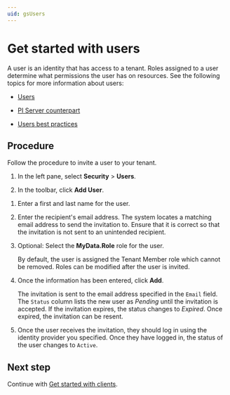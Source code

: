 ```yaml
---
uid: gsUsers
---
```


# Get started with users

A user is an identity that has access to a tenant. Roles assigned to a user determine what permissions the user has on resources. See the following topics for more information about users:

- [Users](xref:ccUsers)

- [PI Server counterpart](xref:ccUsers#users-pi-server)

- [Users best practices](xref:ccUsers#users-bp)

## Procedure

Follow the procedure to invite a user to your tenant.

1. In the left pane, select **Security** > **Users**.

1. In the toolbar, click **Add User**.

<!--VTT, 12/14/21: There is only one identity provider now - AVEVA Connect. Per N. Parakh, delete all references to identity providers.  This step is no longer valid in UI. "3. If multiple identity providers are enabled in your tenant, you are prompted to select an identity provider. Choose the appropriate identity provider for the user you are adding. After you select an option, you can later switch to a different option."-->

1. Enter a first and last name for the user.  

1. Enter the recipient's email address. The system locates a matching email address to send the invitation to. Ensure that it is correct so that the invitation is not sent to an unintended recipient.

1. Optional: Select the **MyData.Role** role for the user.

    By default, the user is assigned the Tenant Member role which cannot be removed. Roles can be modified after the user is invited.

1. Once the information has been entered, click **Add**. 

    The invitation is sent to the email address specified in the `Email` field. The `Status` column lists the new user as *Pending* until the invitation is accepted. If the invitation expires, the status changes to *Expired*. Once expired, the invitation can be resent.

1. Once the user receives the invitation, they should log in using the identity provider you specified. Once they have logged in, the status of the user changes to `Active`.

## Next step

Continue with [Get started with clients](xref:gsClients).
